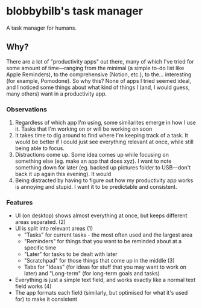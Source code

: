 # blobbybilb's task manager

A task manager for humans.

## Why?

There are a lot of "productivity apps" out there, many of which I've tried for some amount of time—ranging from the minimal (a simple to-do list like Apple Reminders), to the comprehensive (Notion, etc.), to the... interesting (for example, Pomodone). So why this? None of apps I tried seemed ideal, and I noticed some things about what kind of things I (and, I would guess, many others) want in a productivity app.

### Observations

1. Regardless of which app I'm using, some similarites emerge in how I use it. Tasks that I'm working on or will be working on soon
2. It takes time to dig around to find where I'm keeping track of a task. It would be better if I could just see everything relevant at once, while still being able to focus.
3. Distractions come up. Some idea comes up while focusing on something else (eg. make an app that does xyz). I want to note something down for later (eg. backed up pictures folder to USB—don't back it up again this evening). It would
4. Being distracted by having to figure out how my productivity app works is annoying and stupid. I want it to be predictable and consistent.

### Features

- UI (on desktop) shows almost everything at once, but keeps different areas separated. (2)
- UI is split into relevant areas (1)
  - "Tasks" for current tasks - the most often used and the largest area
  - "Reminders" for things that you want to be reminded about at a specific time
  - "Later" for tasks to be dealt with later
  - "Scratchpad" for those things that come up in the middle (3)
  - Tabs for "Ideas" (for ideas for stuff that you may want to work on later) and "Long-term" (for long-term goals and tasks)
- Everything is just a simple text field, and works exactly like a normal text field works (4)
- The app formats each field (similarly, but optimised for what it's used for) to make it consistent
